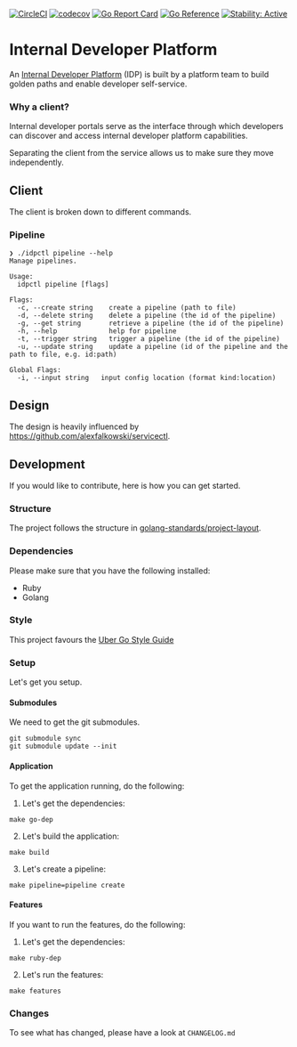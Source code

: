 [![CircleCI](https://circleci.com/gh/alexfalkowski/idpctl.svg?style=svg)](https://circleci.com/gh/alexfalkowski/idpctl)
[![codecov](https://codecov.io/gh/alexfalkowski/idpctl/graph/badge.svg?token=QSRFU8VNST)](https://codecov.io/gh/alexfalkowski/idpctl)
[![Go Report Card](https://goreportcard.com/badge/github.com/alexfalkowski/idpctl)](https://goreportcard.com/report/github.com/alexfalkowski/idpctl)
[![Go Reference](https://pkg.go.dev/badge/github.com/alexfalkowski/idpctl.svg)](https://pkg.go.dev/github.com/alexfalkowski/idpctl)
[![Stability: Active](https://masterminds.github.io/stability/active.svg)](https://masterminds.github.io/stability/active.html)


# Internal Developer Platform

An [Internal Developer Platform](https://internaldeveloperplatform.org/what-is-an-internal-developer-platform/) (IDP) is built by a platform team to build golden paths and enable developer self-service.

### Why a client?

Internal developer portals serve as the interface through which developers can discover and access internal developer platform capabilities.

Separating the client from the service allows us to make sure they move independently.

## Client

The client is broken down to different commands.

### Pipeline

```shell
❯ ./idpctl pipeline --help
Manage pipelines.

Usage:
  idpctl pipeline [flags]

Flags:
  -c, --create string    create a pipeline (path to file)
  -d, --delete string    delete a pipeline (the id of the pipeline)
  -g, --get string       retrieve a pipeline (the id of the pipeline)
  -h, --help             help for pipeline
  -t, --trigger string   trigger a pipeline (the id of the pipeline)
  -u, --update string    update a pipeline (id of the pipeline and the path to file, e.g. id:path)

Global Flags:
  -i, --input string   input config location (format kind:location)
```

## Design

The design is heavily influenced by https://github.com/alexfalkowski/servicectl.

## Development

If you would like to contribute, here is how you can get started.

### Structure

The project follows the structure in [golang-standards/project-layout](https://github.com/golang-standards/project-layout).

### Dependencies

Please make sure that you have the following installed:
- Ruby
- Golang

### Style

This project favours the [Uber Go Style Guide](https://github.com/uber-go/guide/blob/master/style.md)

### Setup

Let's get you setup.

#### Submodules

We need to get the git submodules.

```shell
git submodule sync
git submodule update --init
```

#### Application

To get the application running, do the following:

1. Let's get the dependencies:
```shell
make go-dep
```
2. Let's build the application:
```shell
make build
```
3. Let's create a pipeline:
```shell
make pipeline=pipeline create
```

#### Features

If you want to run the features, do the following:

1. Let's get the dependencies:
```shell
make ruby-dep
```
2. Let's run the features:
```shell
make features
```


### Changes

To see what has changed, please have a look at `CHANGELOG.md`
